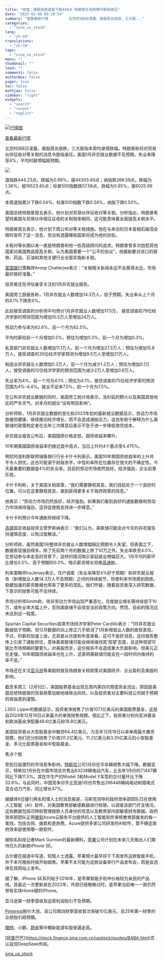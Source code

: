 ```yaml
---
title: "收盘：美股收跌道指下跌440点 特朗普关税政策令股指承压"
date: "2025-02-08 05:10:54"
summary: "查看最新行情      　　北京时间8日凌晨，美股周五收跌，三大股..."
categories:
  - "sina_us_stock"
lang:
  - "zh-CN"
translations:
  - "zh-CN"
tags:
  - "sina_us_stock"
menu: ""
thumbnail: ""
lead: ""
comments: false
authorbox: false
pager: true
toc: false
mathjax: false
sidebar: "right"
widgets:
  - "search"
  - "recent"
  - "taglist"
---
```


[![行情图](//image.sinajs.cn/n/us/min/640x360xxfhd/.DJI.png)](http://stock.finance.sina.com.cn/usstock/quotes/.DJI.html)

[查看最新行情](http://stock.finance.sina.com.cn/usstock/quotes/.DJI.html)




北京时间8日凌晨，美股周五收跌，三大股指本周均录得跌幅。特朗普称将对贸易伙伴征收对等关税的消息令股指承压。美国1月非农就业数据不及预期，失业率降至4%，平均时薪增幅超预期。

![](https://n.sinaimg.cn/finance/transform/779/w474h305/20230714/cbe3-33c4c19c973ea3c96b331d9b391283eb.jpg)

道指跌444.23点，跌幅为0.99%，报44303.40点；纳指跌268.59点，跌幅为1.36%，报19523.40点；标普500指数跌57.58点，跌幅为0.95%，报6025.99点。

本周道指累计下跌0.54%，标普500指数下跌0.24%，纳指下跌0.53%。

美国总统特朗普周五表示，他计划对贸易伙伴征收对等关税。分析指出，特朗普希望将美国与贸易伙伴相互征收的关税税率相同，这可能意味着全面提高关税水平。

特朗普周五表示，他计划下周公布对等关税措施。他在与来访的日本首相石破茂会晤时宣布了这一消息，但没有透露哪些国家将成为他的目标。

关税对等长期以来一直是特朗普和他一些高级顾问的追求。特朗普曾多次抱怨其他国家对美国商品提高关税，认为美国需要一个“公平的协议”，他威胁要对进口的钢铁、药品、石油和其他关键行业全面实施新关税。

[富国银行](https://stock.finance.sina.com.cn/usstock/quotes/WFC.html)策略师Aroop Chatterjee表示：“关税相关新闻永远不会离得太远，市场最好做好准备。”

投资者还在评估备受关注的1月非农就业报告。

美国劳工部报告称，1月非农就业人数增加14.3万人，低于预期。失业率从上个月的4.1%下降至4%。

此前接受调查的分析师平均预计1月非农就业人数增加17.5万， 接受调查的79位经济学家的预测范围为增加10.5万人至增加24万人。

劳动力参与率为62.6%，前一个月为62.5%。

平均时薪较前一个月增加0.5%，预估为增加0.3%，前一个月为增加0.3%。

私营部门非农就业人数增加11.1万人，前一个月为增加27.3万人；预估为增加15.8万人，接受调查的35位经济学家预测为增加9.5万人至增加21万人。

制造业非农就业人数增加0.3万人，前一个月为减少1.2万人；预估为增加0.1万人，接受调查的12位经济学家的预测范围为减少2万人至增加0.6万人。

失业率为4%，前一个月为4.1%；预估为4.1%，接受调查的75位经济学家的预测范围为4%-4.4%。就业不足率7.5%，前一个月为7.5%。

在公布非农就业数据的同时，美国劳工统计局表示，洛杉矶的野火以及美国其他地区的严冬天气，对本月的就业“没有明显影响”。

分析师称，1月非农就业数据的变化和2023年初的最新就业数据显示，劳动力市场放缓但健康，继续推动经济增长，而不会造成通胀压力，这也有助于解释为什么美联储的政策制定者在去年三次降息后表示不急于进一步降低借贷成本。

非农就业报告公布后，美国国债价格走低，国债收益率攀升。

10年期美国国债收益率仍接近盘中高点，当日上升约4个基点至4.475%。

明尼阿波利斯联邦储备银行行长卡什卡利表示，美国10年期国债收益率的上升并不令人担忧。这也可能源于财政赤字。中性利率所在位置存在很大的不确定性。今天最重要的数据是4%的失业率。目前的劳动市场依然良好。经济强劲，企业前景乐观。

卡什卡利称，关于美国关税政策，“我们需要静观其变。我们目前处于一个良好的位置，可以在这里静观其变，直到获得更多关于政府政策的信息。”

他表示：“劳动力市场仍然良好，经济强劲。如果我们看到良好的通胀数据和劳动力市场保持强劲，这将促使我支持进一步降息。”

卡什卡利预计今年通胀将继续下降。

[高盛](https://stock.finance.sina.com.cn/usstock/quotes/GS.html)固定收益投资主管罗斯纳表示：“我们认为，美联储可能会对今天的非农报告持谨慎态度，以免过度解读。”

分析师称，虽然美国1月整体非农就业人数增幅相比预期令人失望，但表面之下，数据表现强劲得多。除了先前两个月的数据上修了10万之外，失业率跌至4.0%，在劳动参与率走高的背景下，这样的情况暗示家庭就业增幅巨大。1月平均时薪环比增长0.5%，高于预期的0.3%，暗示薪资增长将推[高通](https://stock.finance.sina.com.cn/usstock/quotes/QCOM.html)胀。

利率策略师IraJersey表示，住户调查（失业率降至4%好于预期）和非农就业报告（新增就业人数14.3万人不及预期）之间的持续脱节，将使利率市场感到困惑。稳健加速的薪资数据也带来了更多的混乱。我们怀疑，随着投资者深入研究数据，下意识的抛售可能不会持续。

市场分析师Smith称，除非劳动力市场出现严重恶化，月度就业增长需持续低于10万，或失业率大幅上升，否则美联储不会改变当前政策方向。然而，目前的情况远未达到这一程度。

Spartan Capital Securities首席市场经济学家Peter Cardillo表示：“1月非农就业数据低于预期，但12月数据的向上修正几乎抵消了1月新增就业人数的疲软表现。不过，时薪的加速上涨，尤其是从月度和年度来看，这可不是好消息。这份报告整体上引发了通胀担忧，意味着美联储可能会继续维持其‘观望’态度，且这种观望可能比市场预期的要更久。对美股而言，这份报告不会造成重大负面影响，但美元正在走强，10年期国债收益率也在上升，这表明美联储可能会在一段时间内维持利率不变。”

市场还在关注[亚马逊](https://stock.finance.sina.com.cn/usstock/quotes/AMZN.html)等美股财报及特朗普关税政策对美国经济、企业盈利及美股的影响。

截至本周三（2月5日），美国股票基金出现五周内第四次周度资金流出，原因是美国总统特朗普的贸易政策加剧地缘政治风险，以及投资者对主要科技公司弱于预期的收益感到谨慎。

LSEG Lipper的数据显示，投资者净抛售了价值107.1亿美元的美国股票基金，这是自2024年12月18日以来最大的单周抛售规模。相比之下，投资者分别向亚洲基金和欧洲基金净配置48.6亿美元和18.8亿美元。

美国投资者从大型股基金中撤资64.4亿美元，为去年12月18日以来单周最大撤资规模。他们还分别抛售了价值20.2亿美元、11.2亿美元和3.35亿美元的小型股基金、多元化股票基金和中型股基金。

焦点个股

受到日益激烈的市场竞争影响，[特斯拉](https://stock.finance.sina.com.cn/usstock/quotes/TSLA.html)公司1月份在华车辆销售大幅下降。数据显示，特斯拉1月份在中国市场总共售出63238辆电动汽车，比去年1月份的71447辆同比下降11.5%。其在华生产的Model 3和Model Y车型的交付量环比下降32.6%。与此同时，中国竞争对手比亚迪1月份共售出296446辆纯电动和插电式混合动力汽车，同比增长47%。

据媒体6日援引两名知情人士的消息报道，马斯克领导的政府效率部团队已在使用人工智能（AI）软件，对美国教育部敏感数据进行梳理，以调查该部门开支情况。这些数据包括可辨别管理拨款人员身份的信息以及教育部内部敏感财务数据。政府效率部团队正用[微软](https://stock.finance.sina.com.cn/usstock/quotes/MSFT.html)Azure云服务平台提供的人工智能软件审核教育部拨发的每一笔钱，包括合同、拨款和差旅费。Azure提供多家公司研发的AI软件，暂不确定政府效率部使用哪一款软件。

据知名科技记者Mark Gurman的最新爆料，[苹果](https://stock.finance.sina.com.cn/usstock/quotes/AAPL.html)公司计划在未来几天推出人们期待已久的新款iPhone SE。

古尔曼在报道中写道，知情人士透露，苹果预计最早将于下周发布这款智能手机，并于本月晚些时候开始销售。苹果不太可能为这款设备举行产品发布会，而是会选择在其网站上发布。

据了解，iPhone SE系列始于2016年，是苹果智能手机中价格较为亲民的产品线。其最近一次更新是在2022年，外观已经略微过时，是苹果当前唯一一款仍然带有实体Home键的iPhone。

亚马逊第一财季营收及运营利润指引不及预期。

[Pinterest](https://stock.finance.sina.com.cn/usstock/quotes/PINS.html)股价大涨，该公司第四财季营收首次突破10亿美元，且25年第一财季的业绩指引超预期。

[理想](https://stock.finance.sina.com.cn/usstock/quotes/LI.html)、小鹏、[蔚来](https://stock.finance.sina.com.cn/usstock/quotes/NIO.html)等中概新能源车股普遍走高。

[[阿里](https://stock.finance.sina.com.cn/usstock/quotes/BABA.html)巴巴](https://stock.finance.sina.com.cn/usstock/quotes/BABA.html)否认投资DeepSeek传闻。

[sina_us_stock](https://finance.sina.com.cn/stock/usstock/c/2025-02-08/doc-ineitefm9385819.shtml)
